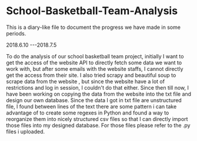 # School-Basketball-Team-Analysis

This is a diary-like file to document the progress we have made in some periods.


2018.6.10 ---2018.7.5

  To do the analysis of our school basketball team project, initially I want to get the access of the website API to directly fetch some data we want to work with, but after some emails with the website staffs, I cannot directly get the access from their site.
  I also tried scrapy and beautiful soup to scrape data from the website , but since the website have a lot of restrictions and log in session, I couldn't do that either.
  Since then till now, I have been working on copying the data from the website into the txt file and design our own database.
  Since the data I got in txt file are unstructured file, I found between lines of the text there are some pattern i can take advantage of to create some regexes in Python and found a way to reorganize them into nicely structured csv files so that I can directly import those files into my designed database. For those files please refer to the .py files i uploaded.
